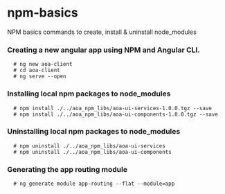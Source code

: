 # npm-basics
NPM basics commands to create, install &amp; uninstall node_modules

### Creating a new angular app using NPM and Angular CLI.

```
  # ng new aoa-client
  # cd aoa-client
  # ng serve --open
```

### Installing local npm packages to node_modules

```
  # npm install ./../aoa_npm_libs/aoa-ui-services-1.0.0.tgz --save
  # npm install ./../aoa_npm_libs/aoa-ui-components-1.0.0.tgz --save
```

### Uninstalling local npm packages to node_modules


```
  # npm uninstall ./../aoa_npm_libs/aoa-ui-services
  # npm uninstall ./../aoa_npm_libs/aoa-ui-components
```


### Generating the app routing module

```
  # ng generate module app-routing --flat --module=app
```

### 
